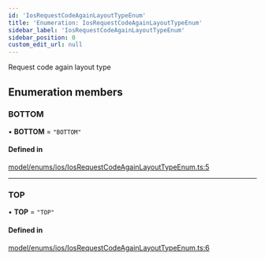 ```yaml
---
id: 'IosRequestCodeAgainLayoutTypeEnum'
title: 'Enumeration: IosRequestCodeAgainLayoutTypeEnum'
sidebar_label: 'IosRequestCodeAgainLayoutTypeEnum'
sidebar_position: 0
custom_edit_url: null
---
```


Request code again layout type

## Enumeration members

### BOTTOM

• **BOTTOM** = `"BOTTOM"`

#### Defined in

[model/enums/ios/IosRequestCodeAgainLayoutTypeEnum.ts:5](https://github.com/tokenstreet-tech/react-native-idnow-videoident/blob/6ecc208/src/model/enums/ios/IosRequestCodeAgainLayoutTypeEnum.ts#L5)

---

### TOP

• **TOP** = `"TOP"`

#### Defined in

[model/enums/ios/IosRequestCodeAgainLayoutTypeEnum.ts:6](https://github.com/tokenstreet-tech/react-native-idnow-videoident/blob/6ecc208/src/model/enums/ios/IosRequestCodeAgainLayoutTypeEnum.ts#L6)
